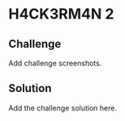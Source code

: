 # H4CK3RM4N 2

## Challenge

Add challenge screenshots.

## Solution

Add the challenge solution here.
